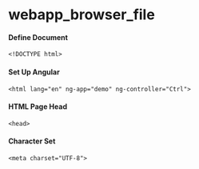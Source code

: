 # webapp_browser_file


#### Define Document

```
<!DOCTYPE html>
```

#### Set Up Angular 
```
<html lang="en" ng-app="demo" ng-controller="Ctrl">
```

#### HTML Page Head 
```
<head>
```

#### Character Set
```
<meta charset="UTF-8">
```
